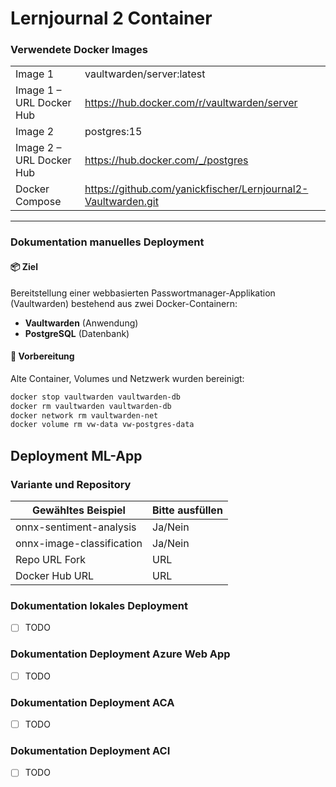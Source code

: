 ﻿# Lernjournal 2 Container

### Verwendete Docker Images

|                          |                                                                 |
|--------------------------|-----------------------------------------------------------------|
| Image 1                  | vaultwarden/server:latest                                       |
| Image 1 – URL Docker Hub | https://hub.docker.com/r/vaultwarden/server                    |
| Image 2                  | postgres:15                                                    |
| Image 2 – URL Docker Hub | https://hub.docker.com/_/postgres                              |
| Docker Compose           | https://github.com/yanickfischer/Lernjournal2-Vaultwarden.git  |

---

### Dokumentation manuelles Deployment

#### 📦 Ziel

Bereitstellung einer webbasierten Passwortmanager-Applikation (Vaultwarden) bestehend aus zwei Docker-Containern:

- **Vaultwarden** (Anwendung)
- **PostgreSQL** (Datenbank)

#### 🧼 Vorbereitung

Alte Container, Volumes und Netzwerk wurden bereinigt:

```bash
docker stop vaultwarden vaultwarden-db
docker rm vaultwarden vaultwarden-db
docker network rm vaultwarden-net
docker volume rm vw-data vw-postgres-data
```

## Deployment ML-App

### Variante und Repository

| Gewähltes Beispiel | Bitte ausfüllen |
| -------- | ------- |
| onnx-sentiment-analysis | Ja/Nein |
| onnx-image-classification | Ja/Nein |
| Repo URL Fork | URL |
| Docker Hub URL | URL |

### Dokumentation lokales Deployment

* [ ] TODO

### Dokumentation Deployment Azure Web App

* [ ] TODO

### Dokumentation Deployment ACA

* [ ] TODO

### Dokumentation Deployment ACI

* [ ] TODO
